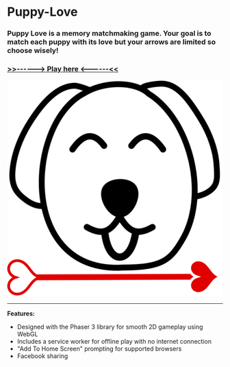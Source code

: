 # Puppy-Love
### Puppy Love is a memory matchmaking game. Your goal is to match each puppy with its love but your arrows are limited so choose wisely!
### [>>------> Play here  <------<<](https://puppy-love.netlify.com)
<img src="https://github.com/chadpjontek/resources/raw/master/images/puppy-love-512.png" title="Puppy Love Logo" alt="A cute cartoon puppy blushing with a heart shaped arrow.">

---

**Features:**
* Designed with the Phaser 3 library for smooth 2D gameplay using WebGL
* Includes a service worker for offline play with no internet connection
* "Add To Home Screen" prompting for supported browsers
* Facebook sharing